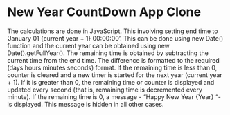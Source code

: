 # New Year CountDown App Clone

The calculations are done in JavaScript. This involving setting end time to ‘January 01 {current year + 1} 00:00:00’. This can be done using new Date() function and the current year can be obtained using new Date().getFullYear(). The remaining time is obtained by subtracting the current time from the end time. The difference is formatted to the required (days hours minutes seconds) format. If the remaining time is less than 0, counter is cleared and a new timer is started for the next year (current year + 1). If it is greater than 0, the remaining time or counter is displayed and updated every second (that is, remaining time is decremented every minute). If the remaining time is 0, a message - “Happy New Year {Year} “- is displayed. This message is hidden in all other cases.
